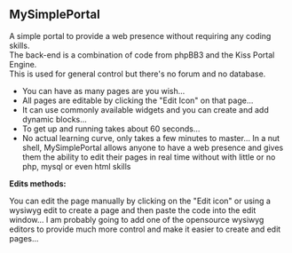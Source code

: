 MySimplePortal
--------------

A simple portal to provide a web presence without requiring any coding skills.   
The back-end is a combination of code from phpBB3 and the Kiss Portal Engine.  
This is used for general control but there's no forum and no database.

* You can have as many pages are you wish...
* All pages are editable by clicking the "Edit Icon" on that page...
* It can use commonly available widgets and you can create and add dynamic blocks...
* To get up and running takes about 60 seconds...
* No actual learning curve, only takes a few minutes to master...
In a nut shell, MySimplePortal allows anyone to have a web presence and gives them the ability to edit their pages in real time without with little or no php, mysql or even html skills

**Edits methods:**

You can edit the page manually by clicking on the "Edit icon" or using a wysiwyg edit to create a page and then paste the code into the edit window... I am probably going to add one of the opensource wysiwyg editors to provide much more control and make it easier to create and edit pages...
